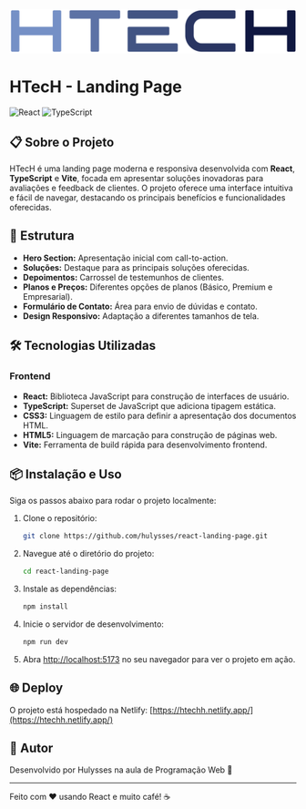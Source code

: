 <div align="center">
  <img src="src/assets/icons/logo.svg" alt="Logo HTecH" />
</div>

# HTecH - Landing Page

![React](https://img.shields.io/badge/React-17.0.2-blue.svg)
![TypeScript](https://img.shields.io/badge/TypeScript-4.5.4-blue.svg)

## 📋 Sobre o Projeto

HTecH é uma landing page moderna e responsiva desenvolvida com **React**, **TypeScript** e **Vite**, focada em apresentar soluções inovadoras para avaliações e feedback de clientes. O projeto oferece uma interface intuitiva e fácil de navegar, destacando os principais benefícios e funcionalidades oferecidas.

## 🚀 Estrutura

- **Hero Section:** Apresentação inicial com call-to-action.
- **Soluções:** Destaque para as principais soluções oferecidas.
- **Depoimentos:** Carrossel de testemunhos de clientes.
- **Planos e Preços:** Diferentes opções de planos (Básico, Premium e Empresarial).
- **Formulário de Contato:** Área para envio de dúvidas e contato.
- **Design Responsivo:** Adaptação a diferentes tamanhos de tela.

## 🛠️ Tecnologias Utilizadas

### Frontend

- **React:** Biblioteca JavaScript para construção de interfaces de usuário.
- **TypeScript:** Superset de JavaScript que adiciona tipagem estática.
- **CSS3:** Linguagem de estilo para definir a apresentação dos documentos HTML.
- **HTML5:** Linguagem de marcação para construção de páginas web.
- **Vite:** Ferramenta de build rápida para desenvolvimento frontend.

## 📦 Instalação e Uso

Siga os passos abaixo para rodar o projeto localmente:

1. Clone o repositório:
   ```bash
   git clone https://github.com/hulysses/react-landing-page.git
   ```
2. Navegue até o diretório do projeto:
   ```bash
   cd react-landing-page
   ```
3. Instale as dependências:
   ```bash
   npm install
   ```
4. Inicie o servidor de desenvolvimento:
   ```bash
   npm run dev
   ```
5. Abra [http://localhost:5173](http://localhost:5173) no seu navegador para ver o projeto em ação.

## 🌐 Deploy

O projeto está hospedado na Netlify: [https://htechh.netlify.app/](https://htechh.netlify.app/)

## 👤 Autor

Desenvolvido por Hulysses na aula de Programação Web 💙

<hr>

Feito com ❤️ usando React e muito café! ☕
